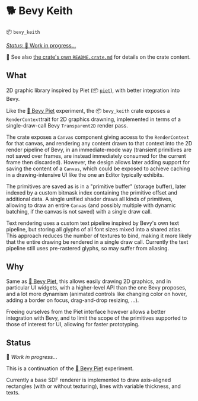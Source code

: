 # 🐕 Bevy Keith

📦 `bevy_keith`

[_Status_: 🚧 Work in progress...](#status)

👀 See also [the crate's own `README.crate.md`](README.crate.md) for details on the crate content.

## What

2D graphic library inspired by Piet (📦 [`piet`](https://crates.io/crates/piet)), with better integration into Bevy.

Like the [🎨 Bevy Piet](../bevy_piet/) experiment, the 📦 `bevy_keith` crate exposes a `RenderContext`trait for 2D graphics drawning, implemented in terms of a single-draw-call Bevy `Transparent2D` render pass.

The crate exposes a `Canvas` component giving access to the `RenderContext` for that canvas, and rendering any content drawn to that context into the 2D render pipeline of Bevy, in an immediate-mode way (transient primitives are not saved over frames, are instead immediately consumed for the current frame then discarded). However, the design allows later adding support for saving the content of a `Canvas`, which could be exposed to achieve caching in a drawing-intensive UI like the one an Editor typically exhibits.

The primitives are saved as is in a "primitive buffer" (storage buffer), later indexed by a custom bitmask index containing the primitive offset and additional data. A single unified shader draws all kinds of primitives, allowing to draw an entire `Canvas` (and possibly multiple with dynamic batching, if the canvas is not saved) with a single draw call.

Text rendering uses a custom text pipeline inspired by Bevy's own text pipeline, but storing all glyphs of all font sizes mixed into a shared atlas. This approach reduces the number of textures to bind, making it more likely that the entire drawing be rendered in a single draw call. Currently the text pipeline still uses pre-rastered glyphs, so may suffer from aliasing.

## Why

Same as [🎨 Bevy Piet](../bevy_piet/), this allows easily drawing 2D graphics, and in particular UI widgets, with a higher-level API than the one Bevy proposes, and a lot more dynamism (animated controls like changing color on hover, adding a border on focus, drag-and-drop resizing, ...).

Freeing ourselves from the Piet interface however allows a better integration with Bevy, and to limit the scope of the primitives supported to those of interest for UI, allowing for faster prototyping.

## Status

🚧 _Work in progress..._

This is a continuation of the [🎨 Bevy Piet](../bevy_piet/) experiment.

Currently a base SDF renderer is implemented to draw axis-aligned rectangles (with or without texturing), lines with variable thickness, and texts.
